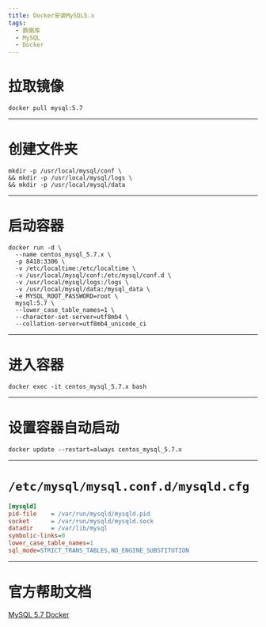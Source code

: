 ```yaml
---
title: Docker安装MySQL5.x
tags:
  - 数据库
  - MySQL
  - Docker
---
```


# 拉取镜像
~~~shell
docker pull mysql:5.7
~~~
---
# 创建文件夹
~~~shell
mkdir -p /usr/local/mysql/conf \
&& mkdir -p /usr/local/mysql/logs \
&& mkdir -p /usr/local/mysql/data 
~~~
---
# 启动容器
~~~shell
docker run -d \
  --name centos_mysql_5.7.x \
  -p 8418:3306 \
  -v /etc/localtime:/etc/localtime \
  -v /usr/local/mysql/conf:/etc/mysql/conf.d \
  -v /usr/local/mysql/logs:/logs \
  -v /usr/local/mysql/data:/mysql_data \
  -e MYSQL_ROOT_PASSWORD=root \
  mysql:5.7 \
  --lower_case_table_names=1 \
  --character-set-server=utf8mb4 \
  --collation-server=utf8mb4_unicode_ci
~~~
---
# 进入容器
~~~shell
docker exec -it centos_mysql_5.7.x bash
~~~
---
# 设置容器自动启动
~~~shell
docker update --restart=always centos_mysql_5.7.x
~~~
---
# `/etc/mysql/mysql.conf.d/mysqld.cfg`
~~~cfg
[mysqld]
pid-file	= /var/run/mysqld/mysqld.pid
socket		= /var/run/mysqld/mysqld.sock
datadir		= /var/lib/mysql
symbolic-links=0
lower_case_table_names=1
sql_mode=STRICT_TRANS_TABLES,NO_ENGINE_SUBSTITUTION
~~~
---
# 官方帮助文档
[MySQL 5.7 Docker](https://hub.docker.com/r/cytopia/mysql-5.7/)